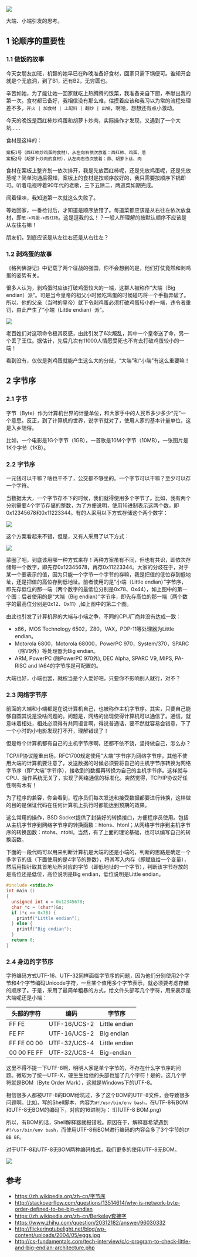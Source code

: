 ![](eggs.png)

大端、小端引发的思考。

<!--more-->

## 1 论顺序的重要性

### 1.1 做饭的故事

今天女朋友加班，机智的她早已在昨晚准备好食材，回家只需下锅便可。谁知开会就是个无底洞，到了B1，还有B2，无穷匮也。

辛苦如她，为了能让她一回家就吃上热腾腾的饭菜，我准备亲自下厨，奉献出我的第一次。食材都已备好，我相信没有那么难，估摸着应该和我习以为常的流程处理差不多，`开火 | 加食材 | 上配料 | 翻炒 | 出锅`，啊哈，想想还有点小激动。

今天的晚饭是西红柿炒鸡蛋和胡萝卜炒肉，实际操作才发现，又遇到了一个大坑......

食材是这样的：
```
案板1号（西红柿炒鸡蛋的食材），从左向右依次放着：西红柿、鸡蛋、葱
案板2号（胡萝卜炒肉的食材），从左向右依次放着：蒜、胡萝卜丝、肉
```

食材在案板上整齐划一依次排开，我是先放西红柿呢，还是先放鸡蛋呢，还是先放葱呢？简单沟通后得知，案板上的食材是按顺序放好的，我只需要按顺序下锅即可。听着电视哼着90年代的老歌，三下五除二，两道菜如期完成。

闻着怪味，我知道第一次就这么失败了。

等她回家，一番检讨后，才知道是顺序放错了。每道菜都应该是从右往左依次放食材，即`葱->鸡蛋->西红柿`。这是逗我的么！？一般人所理解的按默认顺序不应该是从左往右嘛！

朋友们，到底应该是从左往右还是从右往左？

### 1.2 剥鸡蛋的故事

《格列佛游记》中记载了两个征战的强国，你不会想到的是，他们打仗竟然和剥鸡蛋的姿势有关。

很多人认为，剥鸡蛋时应该打破鸡蛋较大的一端，这群人被称作“大端（Big endian）派”。可是当今皇帝的祖父小时候吃鸡蛋的时候碰巧将一个手指弄破了。所以，他的父亲（当时的皇帝）就下令剥鸡蛋必须打破鸡蛋较小的一端，违令者重罚，由此产生了“小端（Little endian）派”。

![](eggs.png)

老百姓们对这项命令极其反感，由此引发了6次叛乱，其中一个皇帝送了命，另一个丢了王位。据估计，先后几次有11000人情愿受死也不肯去打破鸡蛋较小的一端！

看到没有，仅仅是剥鸡蛋就能产生这么大的分歧，“大端”和“小端”有这么重要嘛！

## 2 字节序

### 2.1 字节

字节（Byte）作为计算机世界的计量单位，和大家手中的人民币多少多少“元”一个意思。反正，到了计算机的世界，说字节就对了，使用人家的基本计量单位，这是入乡随俗。

比如，一个电影是1G个字节（1GB），一首歌是10M个字节（10MB），一张图片是1K个字节（1KB）。

### 2.2 字节序

一元钱可以干嘛？啥也干不了，公交都不够坐的。一个字节可以干嘛？至少可以存一个字符。

当数据太大，一个字节存不下的时候，我们就得使用多个字节了。比如，我有两个分别需要4个字节存储的整数，为了方便说明，使用16进制表示这两个数，即0x12345678和0x11223344。有的人采用以下方式存储这个两个数字：

![](little-endian.png)

这个方案看起来不错，但是，又有人采用了以下方式：

![](big-endian.png)

蒙圈了吧，到底该用哪一种方式来存！两种方案虽有不同，但也有共识，即依次存储每一个数字，即先存0x12345678，再存0x11223344。大家的分歧在于，对于某一个要表示的值，因为只能一个字节一个字节的存嘛，我是把值的低位存到低地址，还是把值的高位存到低地址。前者使用的是“小端（Little endian）”字节序，即先存低位的那一端（两个数字的最低位分别是0x78、0x44），如上图中的第一个图；后者使用的是“大端（Big endian）”字节序，即先存高位的那一端（两个数字的最高位分别是0x12、0x11）,如上图中的第二个图。

由此也引发了计算机界的大端与小端之争，不同的CPU厂商并没有达成一致：

- x86，MOS Technology 6502，Z80，VAX，PDP-11等处理器为Little endian。
- Motorola 6800，Motorola 68000，PowerPC 970，System/370，SPARC（除V9外）等处理器为Big endian。
- ARM, PowerPC (除PowerPC 970外), DEC Alpha, SPARC V9, MIPS, PA-RISC and IA64的字节序是可配置的。

大端也好，小端也罢，就权当是个人爱好吧，只要你不影响别人就行，对不？

### 2.3 网络字节序

前面的大端和小端都是在说计算机自己，也被称作主机字节序。其实，只要自己能够自圆其说是没啥问题的。问题是，网络的出现使得计算机可以通信了。通信，就意味着相处，相处必须得有共同语言啊，得说普通话，要不然就容易会错意，下了一个小时的小电影发现打不开，理解错误了！

但是每个计算机都有自己的主机字节序啊，还都不依不饶，坚持做自己，怎么办？

TCP/IP协议隆重出场，RFC1700规定使用“大端”字节序为网络字节序，其他不使用大端的计算机要注意了，发送数据的时候必须要将自己的主机字节序转换为网络字节序（即“大端”字节序），接收到的数据再转换为自己的主机字节序。这样就与CPU、操作系统无关了，实现了网络通信的标准化。突然觉得，TCP/IP协议好任性啊有木有！

为了程序的兼容，你会看到，程序员们每次发送和接受数据都要进行转换，这样做的目的是保证代码在任何计算机上执行时都能达到预期的效果。

这么常用的操作，BSD Socket提供了封装好的转换接口，方便程序员使用。包括从主机字节序到网络字节序的转换函数：htons、htonl；从网络字节序到主机字节序的转换函数：ntohs、ntohl。当然，有了上面的理论基础，也可以编写自己的转换函数。

下面的一段代码可以用来判断计算机是大端的还是小端的，判断的思路是确定一个多字节的值（下面使用的是4字节的整数），将其写入内存（即赋值给一个变量），然后用指针取其首地址所对应的字节（即低地址的一个字节），判断该字节存放的是高位还是低位，高位说明是Big endian，低位说明是Little endian。

```C
#include <stdio.h>
int main ()
{
  unsigned int x = 0x12345678;
  char *c = (char*)&x;
  if (*c == 0x78) {
    printf("Little endian");
  } else {
    printf("Big endian");
  }
  return 0;
}
```

### 2.4 身边的字节序

字符编码方式UTF-16、UTF-32同样面临字节序的问题，因为他们分别使用2个字节和4个字节编码Unicode字符，一旦某个值用多个字节表示，就必须要考虑存储的顺序了。于是，采用了最简单粗暴的方式，给文件头部写几个字符，用来表示是大端呢还是小端：

| 头部的字符       | 编码           | 字节序           |
| ----------- | ------------ | ------------- |
| FF FE       | UTF-16/UCS-2 | Little endian |
| FE FF       | UTF-16/UCS-2 | Big endian    |
| FF FE 00 00 | UTF-32/UCS-4 | Little endian |
| 00 00 FE FF | UTF-32/UCS-4 | Big-endian    |

这里不得不提一下UTF-8啊，明明人家是单个字节的，不存在什么字节序的问题。微软为了统一UTF-X，硬生生给他的头部也加了几个字符！是的，这几个字符就是BOM（Byte Order Mark），这就是Windows下的UTF-8。

相信很多人都被UTF-8的BOM给坑过，多了这个BOM的UTF-8文件，会导致很多问题啊。比如，写的Shell脚本，内容为`#!/usr/bin/env bash`，在UTF-8有BOM和UTF-8无BOM的编码下，对应的16进制为： ![](UTF-8 BOM.png)

所以，有BOM的话，Shell解释器就报错啦。原因在于，解释器希望遇到`#!/usr/bin/env bash`，而使用UTF-8有BOM进行编码的内容会多了3个字节的`EF BB BF`。

对于UTF-8和UTF-8无BOM两种编码格式，我们更多的使用UTF-8无BOM。

![](notepad++.png)

## 参考

- <https://zh.wikipedia.org/zh-cn/字节序>
- <http://stackoverflow.com/questions/13514614/why-is-network-byte-order-defined-to-be-big-endian>
- <https://zh.wikipedia.org/zh-cn/Berkeley套接字>
- <https://www.zhihu.com/question/20312182/answer/96030332>
- <http://flickeringtubelight.net/blog/wp-content/uploads/2004/05/eggs.jpg>
- <http://cs-fundamentals.com/tech-interview/c/c-program-to-check-little-and-big-endian-architecture.php>

